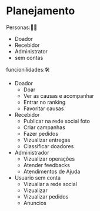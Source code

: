 # Planejamento
Personas:👨‍💼
- Doador
- Recebidor
- Administrator
- sem contas

funcionilidades:🛠️
- Doador
  - Doar
  - Ver as causas e acompanhar
  - Entrar no ranking
  - Favoritar causas
- Recebidor
  - Publicar na rede social foto
  - Criar campanhas
  - Fazer pedidos
  - Vizualizar entregas
  - Classificar doadores
- Administrador
  - Vizualizar operações
  - Atender feedbacks
  - Atendimentos de Ajuda
- Usuario sem conta
  - Vizualiar a rede social
  - Vizualizar 
  - Vizualizar pedidos
  - Anuncios

